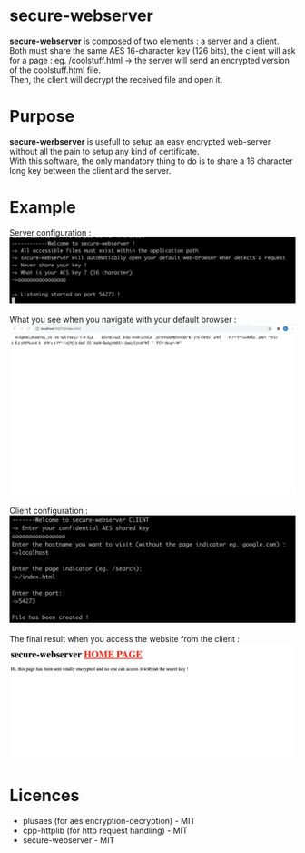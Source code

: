 # secure-webserver
**secure-webserver** is composed of two elements : a server and a client.</br>
Both must share the same AES 16-character key (126 bits), the client will ask for a page : eg. /coolstuff.html -> the server will send an encrypted version of the coolstuff.html file.</br>
Then, the client will decrypt the received file and open it.
# Purpose
**secure-werbserver** is usefull to setup an easy encrypted web-server without all the pain to setup any kind of certificate.</br>
With this software, the only mandatory thing to do is to share a 16 character long key between the client and the server.</br> 
# Example
Server configuration :
![Server conf](screenshot_server.png)
<br/><br/>
What you see when you navigate with your default browser :
![Server conf](screenshot_encrypted.png)
<br/><br/>
Client configuration :
![Server conf](screenshot_client.png)
<br/><br/>
The final result when you access the website from the client :
![Server conf](screenshot_result.png)

# Licences
- plusaes (for aes encryption-decryption) - MIT
- cpp-httplib (for http request handling) - MIT
- secure-webserver - MIT
